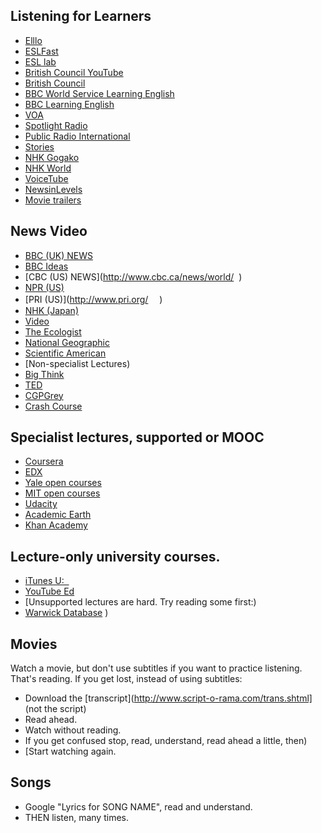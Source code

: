## Listening for Learners
* [Elllo](http://www.elllo.org/)
* [ESLFast](www.eslfast.com)
* [ESL lab](http://www.esl-lab.com/index.htm)
* [British Council YouTube](http://www.youtube.com/user/BritishCouncilLE)
* [British Council](http://learnenglish.britishcouncil.org/en/listen-and-watch)
* [BBC World Service Learning English](http://www.bbc.co.uk/worldservice/learningenglish/)
* [BBC Learning English](http://www.bbc.co.uk/learningenglish)
* [VOA](http://learningenglish.voanews.com/)
* [Spotlight Radio](http://spotlightenglish.com/)
* [Public Radio International](http://www.pri.org/)
* [Stories](http://esl-bits.net/)
* [NHK Gogako](https://www2.nhk.or.jp/gogaku/english/)
* [NHK World](https://www3.nhk.or.jp/nhkworld/)
* [VoiceTube](http://www.voicetube.com)
* [NewsinLevels](http://www.newsinlevels.com)
* [Movie trailers](http://www.learnenglishfeelgood.com/eslvideo/videos3.html)

## News Video
* [BBC (UK) NEWS](http://www.bbc.co.uk)
* [BBC Ideas](http://bbc.co.uk/ideas/)
* [CBC (US) NEWS](http://www.cbc.ca/news/world/  )
* [NPR (US)](http://www.npr.org/)
* [PRI (US)](http://www.pri.org/ 　)
* [NHK (Japan)](https://www3.nhk.or.jp/nhkworld/)
* [Video](http://www.wimp.com/)
* [The Ecologist](http://www.theecologist.org/tv_and_radio/tv/)
* [National Geographic](http://video.nationalgeographic.com/video/travel)
* [Scientific American](http://www.scientificamerican.com/video/)
* [Non-specialist Lectures)
* [Big Think](http://bigthink.com/topics)
* [TED](http://www.ted.com/talks)
* [CGPGrey](https://www.youtube.com/user/CGPGrey  (very fast, funny))
* [Crash Course](https://www.youtube.com/user/crashcourse)

## Specialist lectures, supported or MOOC
* [Coursera](https://www.coursera.org/)
* [EDX](https://www.edx.org/course-list)
* [Yale open courses](http://oyc.yale.edu/)
* [MIT open courses](http://ocw.mit.edu/index.htm)
* [Udacity](https://www.udacity.com/)
* [Academic Earth](http://academicearth.org/  (list of MOOCs, not a MOOC))
* [Khan Academy](https://www.khanacademy.org/  (Math, Science, Economics, Art, History, Civics))


## Lecture-only university courses.
* [iTunes U:  ](https://itunes.apple.com/jp/app/itunes-u/id490217893?mt=8)
* [YouTube Ed](http://www.youtube.com/education)
* [Unsupported lectures are hard. Try reading some first:)
* [Warwick Database](http://www2.warwick.ac.uk/fac/soc/al/research/collect/base/lecturetranscripts/ah)
)

## Movies
Watch a movie, but don't use subtitles if you want to practice listening. That's reading. If you get lost, instead of using subtitles:
* Download the [transcript](http://www.script-o-rama.com/trans.shtml] (not the script)
* Read ahead.
* Watch without reading.
* If you get confused stop, read, understand, read ahead a little, then)
* [Start watching again.

## Songs
* Google "Lyrics for SONG NAME", read and understand.
* THEN listen, many times. 